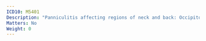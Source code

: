 ```yaml
---
ICD10: M5401
Description: "Panniculitis affecting regions of neck and back: Occipito-atlanto-axial region"
Matters: No
Weight: 0
---
```


